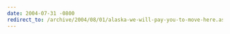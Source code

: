 ```yaml
---
date: 2004-07-31 -0800
redirect_to: /archive/2004/08/01/alaska-we-will-pay-you-to-move-here.aspx/
---
```

